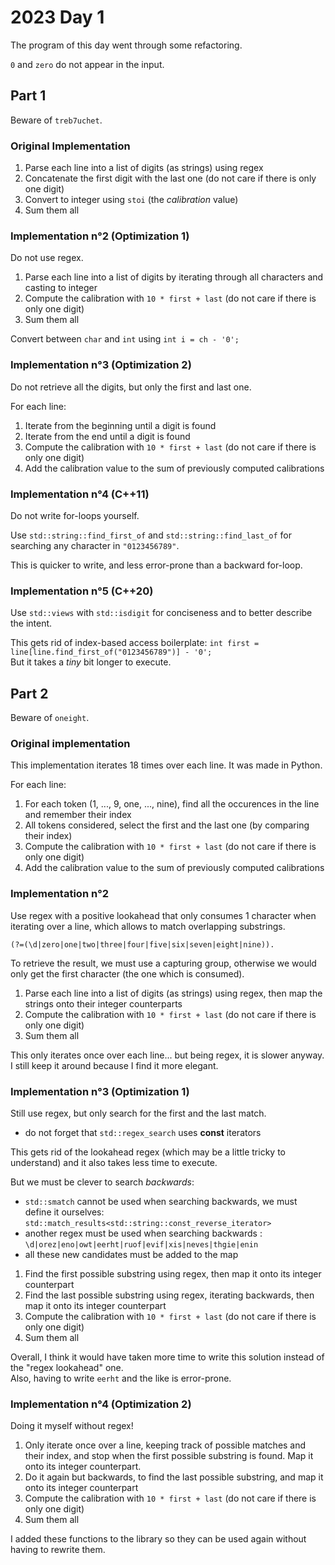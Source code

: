 # 2023 Day 1

The program of this day went through some refactoring.

`0` and `zero` do not appear in the input.

## Part 1

Beware of `treb7uchet`.

### Original Implementation

1. Parse each line into a list of digits (as strings) using regex
2. Concatenate the first digit with the last one (do not care if there is only one digit)
3. Convert to integer using `stoi` (the *calibration* value)
4. Sum them all

### Implementation n°2 (Optimization 1)

Do not use regex.

1. Parse each line into a list of digits by iterating through all characters and casting to integer
2. Compute the calibration with `10 * first + last` (do not care if there is only one digit)
3. Sum them all

Convert between `char` and `int` using `int i = ch - '0';`

### Implementation n°3 (Optimization 2)

Do not retrieve all the digits, but only the first and last one.

For each line:
1. Iterate from the beginning until a digit is found
2. Iterate from the end until a digit is found
3. Compute the calibration with `10 * first + last` (do not care if there is only one digit)
4. Add the calibration value to the sum of previously computed calibrations

### Implementation n°4 (C++11)

Do not write for-loops yourself.

Use `std::string::find_first_of` and `std::string::find_last_of` for searching any character in `"0123456789"`.

This is quicker to write, and less error-prone than a backward for-loop.

### Implementation n°5 (C++20)

Use `std::views` with `std::isdigit` for conciseness and to better describe the intent.

This gets rid of index-based access boilerplate: `int first = line[line.find_first_of("0123456789")] - '0';`  
But it takes a *tiny* bit longer to execute.

## Part 2

Beware of `oneight`.

### Original implementation

This implementation iterates 18 times over each line. It was made in Python.

For each line:
1. For each token (1, ..., 9, one, ..., nine), find all the occurences in the line and remember their index
2. All tokens considered, select the first and the last one (by comparing their index)
3. Compute the calibration with `10 * first + last` (do not care if there is only one digit)
4. Add the calibration value to the sum of previously computed calibrations

### Implementation n°2

Use regex with a positive lookahead that only consumes 1 character when iterating over a line, which allows to match overlapping substrings.
```
(?=(\d|zero|one|two|three|four|five|six|seven|eight|nine)).
```
To retrieve the result, we must use a capturing group, otherwise we would only get the first character (the one which is consumed).

1. Parse each line into a list of digits (as strings) using regex, then map the strings onto their integer counterparts
2. Compute the calibration with `10 * first + last` (do not care if there is only one digit)
3. Sum them all

This only iterates once over each line... but being regex, it is slower anyway.  
I still keep it around because I find it more elegant.

### Implementation n°3 (Optimization 1)

Still use regex, but only search for the first and the last match.
- do not forget that `std::regex_search` uses **const** iterators

This gets rid of the lookahead regex (which may be a little tricky to understand) and it also takes less time to execute.

But we must be clever to search *backwards*:
- `std::smatch` cannot be used when searching backwards, we must define it ourselves: `std::match_results<std::string::const_reverse_iterator>`
- another regex must be used when searching backwards : `\d|orez|eno|owt|eerht|ruof|evif|xis|neves|thgie|enin`
- all these new candidates must be added to the map

1. Find the first possible substring using regex, then map it onto its integer counterpart
2. Find the last possible substring using regex, iterating backwards, then map it onto its integer counterpart
3. Compute the calibration with `10 * first + last` (do not care if there is only one digit)
4. Sum them all

Overall, I think it would have taken more time to write this solution instead of the "regex lookahead" one.  
Also, having to write `eerht` and the like is error-prone.

### Implementation n°4 (Optimization 2)

Doing it myself without regex!

1. Only iterate once over a line, keeping track of possible matches and their index, and stop when the first possible substring is found. Map it onto its integer counterpart.
2. Do it again but backwards, to find the last possible substring, and map it onto its integer counterpart
3. Compute the calibration with `10 * first + last` (do not care if there is only one digit)
4. Sum them all

I added these functions to the library so they can be used again without having to rewrite them.
